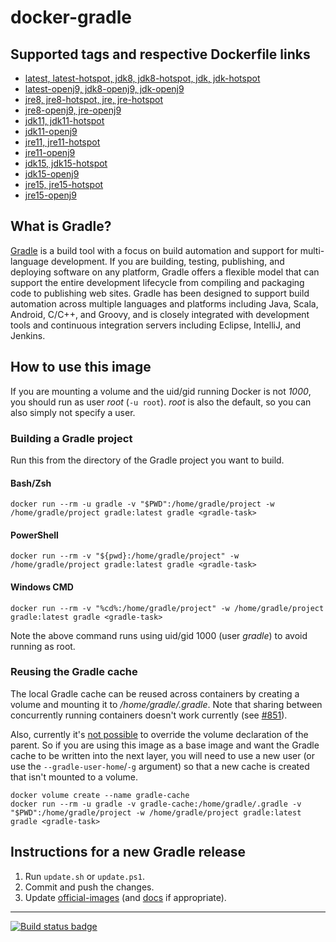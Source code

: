 # docker-gradle

## Supported tags and respective Dockerfile links

* [latest, latest-hotspot, jdk8, jdk8-hotspot, jdk, jdk-hotspot](https://github.com/keeganwitt/docker-gradle/blob/master/hotspot/jdk8/Dockerfile)
* [latest-openj9, jdk8-openj9, jdk-openj9](https://github.com/keeganwitt/docker-gradle/blob/master/openj9/jdk8/Dockerfile)
* [jre8, jre8-hotspot, jre, jre-hotspot](https://github.com/keeganwitt/docker-gradle/blob/master/hotspot/jre8/Dockerfile)
* [jre8-openj9, jre-openj9](https://github.com/keeganwitt/docker-gradle/blob/master/openj9/jre8/Dockerfile)
* [jdk11, jdk11-hotspot](https://github.com/keeganwitt/docker-gradle/blob/master/hotspot/jdk11/Dockerfile)
* [jdk11-openj9](https://github.com/keeganwitt/docker-gradle/blob/master/openj9/jdk11/Dockerfile)
* [jre11, jre11-hotspot](https://github.com/keeganwitt/docker-gradle/blob/master/hotspot/jre11/Dockerfile)
* [jre11-openj9](https://github.com/keeganwitt/docker-gradle/blob/master/openj9/jre11/Dockerfile)
* [jdk15, jdk15-hotspot](https://github.com/keeganwitt/docker-gradle/blob/master/hotspot/jdk15/Dockerfile)
* [jdk15-openj9](https://github.com/keeganwitt/docker-gradle/blob/master/openj9/jdk15/Dockerfile)
* [jre15, jre15-hotspot](https://github.com/keeganwitt/docker-gradle/blob/master/hotspot/jre15/Dockerfile)
* [jre15-openj9](https://github.com/keeganwitt/docker-gradle/blob/master/openj9/jre15/Dockerfile)

## What is Gradle?

[Gradle](https://gradle.org/) is a build tool with a focus on build automation and support for multi-language development. If you are building, testing, publishing, and deploying software on any platform, Gradle offers a flexible model that can support the entire development lifecycle from compiling and packaging code to publishing web sites. Gradle has been designed to support build automation across multiple languages and platforms including Java, Scala, Android, C/C++, and Groovy, and is closely integrated with development tools and continuous integration servers including Eclipse, IntelliJ, and Jenkins.

## How to use this image

If you are mounting a volume and the uid/gid running Docker is not *1000*, you should run as user *root* (`-u root`).
*root* is also the default, so you can also simply not specify a user.

### Building a Gradle project

Run this from the directory of the Gradle project you want to build.

#### Bash/Zsh

`docker run --rm -u gradle -v "$PWD":/home/gradle/project -w /home/gradle/project gradle:latest gradle <gradle-task>`

#### PowerShell

`docker run --rm -v "${pwd}:/home/gradle/project" -w /home/gradle/project gradle:latest gradle <gradle-task>`

#### Windows CMD

`docker run --rm -v "%cd%:/home/gradle/project" -w /home/gradle/project gradle:latest gradle <gradle-task>`

Note the above command runs using uid/gid 1000 (user *gradle*) to avoid running as root.

### Reusing the Gradle cache

The local Gradle cache can be reused across containers by creating a volume and mounting it to _/home/gradle/.gradle_.
Note that sharing between concurrently running containers doesn't work currently
(see [#851](https://github.com/gradle/gradle/issues/851)).

Also, currently it's [not possible](https://github.com/moby/moby/issues/3465) to override the volume declaration of the parent.
So if you are using this image as a base image and want the Gradle cache to be written into the next layer, you will need to use a new user (or use the `--gradle-user-home`/`-g` argument) so that a new cache is created that isn't mounted to a volume.

```
docker volume create --name gradle-cache
docker run --rm -u gradle -v gradle-cache:/home/gradle/.gradle -v "$PWD":/home/gradle/project -w /home/gradle/project gradle:latest gradle <gradle-task>
```

## Instructions for a new Gradle release

1. Run `update.sh` or `update.ps1`.
1. Commit and push the changes.
1. Update [official-images](https://github.com/docker-library/official-images) (and [docs](https://github.com/docker-library/docs) if appropriate).

---
[![Build status badge](https://github.com/keeganwitt/docker-gradle/workflows/GitHub%20CI/badge.svg)](https://github.com/keeganwitt/docker-gradle/actions?query=workflow%3A%22GitHub+CI%22)
